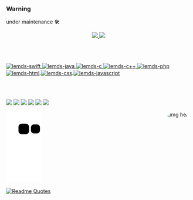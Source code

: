 ### Warning 
under maintenance 🛠️

<!--
**lemds/lemds** is a ✨ _special_ ✨ repository because its `README.md` (this file) appears on your GitHub profile.

Here are some ideas to get you started:

- 🔭 I’m currently working on ...
- 🌱 I’m currently learning ...
- 👯 I’m looking to collaborate on ...
- 🤔 I’m looking for help with ...
- 💬 Ask me about ...
- 📫 How to reach me: ...
- 😄 Pronouns: ...
- ⚡ Fun fact: ...
-->

<div align="center">
  <a href="https://github.com/lemds">
  <img height="160em" src="https://github-readme-stats.vercel.app/api?username=lemds&show_icons=true&theme=dark&include_all_commits=true&count_private=true"/>
  <img height="160em" src="https://github-readme-stats.vercel.app/api/top-langs/?username=lemds&layout=compact&langs_count=7&theme=dark"/>
  
</div>

##

<div style="display: inline_block"><br>
  
  
  <br> 
  <img align="center" alt="lemds-swift" height="30" width="70" src="https://img.shields.io/badge/Swift-FA7343?style=for-the-badge&logo=swift&logoColor=white">
  <img align="center" alt="lemds-java" height="30" width="70" src="https://img.shields.io/badge/Java-ED8B00?style=for-the-badge&logo=java&logoColor=white">
  <img align="center" alt="lemds-c" height="30" width="70" src="https://img.shields.io/badge/C-00599C?style=for-the-badge&logo=c&logoColor=white">
  <img align="center" alt="lemds-c++" height="30" width="70" src="https://img.shields.io/badge/C%2B%2B-00599C?style=for-the-badge&logo=c%2B%2B&logoColor=white">
  <img align="center" alt="lemds-php" height="30" width="70" src="https://img.shields.io/badge/PHP-777BB4?style=for-the-badge&logo=php&logoColor=white">
  <img align="center" alt="lemds-html" height="30" width="70" src="https://img.shields.io/badge/HTML-239120?style=for-the-badge&logo=html5&logoColor=white">
  <img align="center" alt="lemds-css" height="30" width="70" src="https://img.shields.io/badge/CSS-239120?&style=for-the-badge&logo=css3&logoColor=white">
  <img align="center" alt="lemds-javascript" height="30" width="70" src="https://img.shields.io/badge/JavaScript-F7DF1E?style=for-the-badge&logo=javascript&logoColor=black">
</div>
<br>
 
##
    
<br>
<div> 
  <a href="" target="_blank"><img src="https://img.shields.io/badge/Reddit-FF4500?style=for-the-badge&logo=reddit&logoColor=white"></a>
  <a href="" target="_blank"><img src="https://img.shields.io/badge/-Instagram-%23E4405F?style=for-the-badge&logo=instagram&logoColor=white" target="_blank"></a>
 	<a href="" target="_blank"><img src="https://img.shields.io/badge/Twitch-9146FF?style=for-the-badge&logo=twitch&logoColor=white" target="_blank"></a>
  <a href="" target="_blank"><img src="https://img.shields.io/badge/Discord-7289DA?style=for-the-badge&logo=discord&logoColor=white" target="_blank"></a> 
  <a href = ""><img src="https://img.shields.io/badge/-Gmail-%23333?style=for-the-badge&logo=gmail&logoColor=white" target="_blank"></a>
  <a href="" target="_blank"><img src="https://img.shields.io/badge/-LinkedIn-%230077B5?style=for-the-badge&logo=linkedin&logoColor=white" target="_blank"></a> 
 
  ![Snake animation](https://github.com/rafaballerini/rafaballerini/blob/output/github-contribution-grid-snake.svg)
  <img align="right" alt="img here" height="150" style="border-radius:50px;" src="https://cdn.jsdelivr.net/gh/devicons/devicon/icons/apple/apple-original.svg">
</div>

[![Readme Quotes](https://quotes-github-readme.vercel.app/api?type=horizontal&theme=dark)](https://github.com/piyushsuthar/github-readme-quotes)
